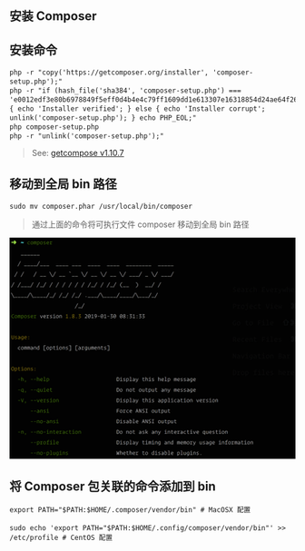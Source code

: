 ## 安装 Composer

## 安装命令

```
php -r "copy('https://getcomposer.org/installer', 'composer-setup.php');"
php -r "if (hash_file('sha384', 'composer-setup.php') === 'e0012edf3e80b6978849f5eff0d4b4e4c79ff1609dd1e613307e16318854d24ae64f26d17af3ef0bf7cfb710ca74755a') { echo 'Installer verified'; } else { echo 'Installer corrupt'; unlink('composer-setup.php'); } echo PHP_EOL;"
php composer-setup.php
php -r "unlink('composer-setup.php');"
```

> See: [getcompose v1.10.7](https://getcomposer.org/download/)

## 移动到全局 bin 路径

```
sudo mv composer.phar /usr/local/bin/composer
```

> 通过上面的命令将可执行文件 composer 移动到全局 bin 路径

![](./../assets/install/show-composer-install-info.png)

## 将 Composer 包关联的命令添加到 bin

```
export PATH="$PATH:$HOME/.composer/vendor/bin" # MacOSX 配置

sudo echo 'export PATH="$PATH:$HOME/.config/composer/vendor/bin"' >> /etc/profile # CentOS 配置
```

